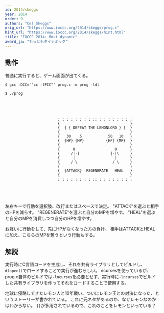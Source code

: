 ```yaml
---
id: 2014/skeggs
year: 2014
order: 9
authors: "Cel_Skeggs"
orig_url: "https://www.ioccc.org/2014/skeggs/prog.c"
hint_url: "https://www.ioccc.org/2014/skeggs/hint.html"
title: "IOCCC 2014: Most dynamic"
award_ja: "もっともダイナミック"
---
```


## 動作

普通に実行すると、ゲーム画面が出てくる。

```
$ gcc -DCC='"cc -fPIC"' prog.c -o prog -ldl

$ ./prog
```

```




                        ; ; ; ; ; ; ; ; ;; ; ; ; ; ; ; ; ;
                        {                                }
                        {  { { DEFEAT THE LEMONLORD } }  }
                        {                                }
                        {   30    5            50   10   }
                        {  {HP} {MP}          {HP} {MP}  }
                        {                                }
                        {      O                  O      }
                        {     /|-}              {-|\     }
                        {      |                  |      }
                        {     / \                / \     }
                        {                                }
                        {  {ATTACK}  REGENERATE   HEAL   }
                        {                                }
                        ; ; ; ; ; ; ; ; ;; ; ; ; ; ; ; ; ;





```

左右キーで行動を選択肢、改行またはスペースで決定。
"ATTACK"を選ぶと相手のHPを減らす。
"REGENERATE"を選ぶと自分のMPを増やす。
"HEAL"を選ぶと自分のMPを消費しつつ自分のHPを増やす。

お互いに行動をして、先にHPがなくなった方の負け。
相手はATTACKとHEALに加え、こちらのMPを奪うという行動もする。

## 解説

実行時にC言語コードを生成し、それを共有ライブラリとしてビルドし、`dlopen()`でロードすることで実行が進むらしい。
ncursesを使っているが、prog.c自体のビルドでは`-lncurses`を必要とせず、実行時に`-lncurses`でビルドした共有ライブラリを作ってそれをロードすることで使用する。

地球に侵略してきたレモン人と10年戦い、ついにレモン王との対決になった、というストーリーが書かれている。
これに元ネタがあるのか、なぜレモンなのかはわからない。
`{}`が多用されているので、これのことをレモンといっている？
